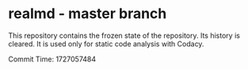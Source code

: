 # realmd - master branch

This repository contains the frozen state of the repository.
Its history is cleared. It is used only for static code
analysis with Codacy.

Commit Time: 1727057484